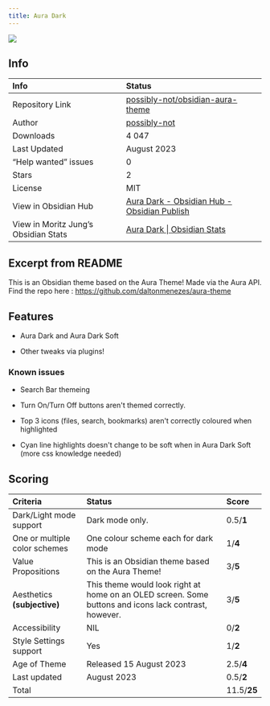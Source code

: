 ```yaml
---
title: Aura Dark
---
```


<img src="https://raw.githubusercontent.com/possibly-not/obsidian-aura-theme/refs/heads/main/img/aura_dark_diagonal_full.png">

## Info
| Info | Status |
| :---- | :---- |
| Repository Link | [possibly-not/obsidian-aura-theme](https://github.com/possibly-not/obsidian-aura-theme/)  |
| Author | [possibly-not](https://github.com/possibly-not)  |
| Downloads | 4 047 |
| Last Updated | August 2023 |
| “Help wanted” issues | 0 |
| Stars | 2 |
| License | MIT |
| View in Obsidian Hub | [Aura Dark \- Obsidian Hub \- Obsidian Publish](https://publish.obsidian.md/hub/02+-+Community+Expansions/02.05+All+Community+Expansions/Themes/Aura+Dark)  |
| View in Moritz Jung’s Obsidian Stats | [Aura Dark \| Obsidian Stats](https://www.moritzjung.dev/obsidian-stats/themes/aura-dark/)  |

## Excerpt from README
This is an Obsidian theme based on the Aura Theme! Made via the Aura API. Find the repo here : https://github.com/daltonmenezes/aura-theme

## Features
- Aura Dark and Aura Dark Soft

- Other tweaks via plugins!

### Known issues
- Search Bar themeing

- Turn On/Turn Off buttons aren't themed correctly.

- Top 3 icons (files, search, bookmarks) aren't correctly coloured when highlighted

- Cyan line highlights doesn't change to be soft when in Aura Dark Soft (more css knowledge needed)

## Scoring
| Criteria | Status | Score |
| :---- | :---- | :---- |
| Dark/Light mode support | Dark mode only.  | 0.5/**1** |
| One or multiple color schemes | One colour scheme each for dark mode | 1/**4** |
| Value Propositions | This is an Obsidian theme based on the Aura Theme! | 3/**5** |
| Aesthetics **(subjective)** | This theme would look right at home on an OLED screen. Some buttons and icons lack contrast, however. | 3/**5** |
| Accessibility | NIL | 0/**2** |
| Style Settings support | Yes | 1/**2** |
| Age of Theme | Released 15 August 2023 | 2.5/**4** |
| Last updated | August 2023 | 0.5/**2** |
| Total |  | 11.5/**25** |